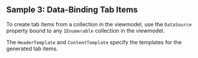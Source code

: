 ## Sample 3: Data-Binding Tab Items

To create tab items from a collection in the viewmodel, use the `DataSource` property bound to any `IEnumerable` collection in the viewmodel.

The `HeaderTemplate` and `ContentTemplate` specify the templates for the generated tab items.

<!-- TODO: IsActiveBinding and IsEnabledBinding -->